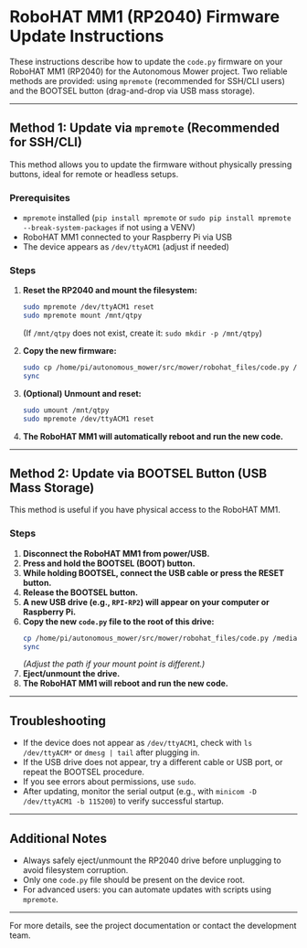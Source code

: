 # RoboHAT MM1 (RP2040) Firmware Update Instructions

These instructions describe how to update the `code.py` firmware on your RoboHAT MM1 (RP2040) for the Autonomous Mower project. Two reliable methods are provided: using `mpremote` (recommended for SSH/CLI users) and the BOOTSEL button (drag-and-drop via USB mass storage).

---

## Method 1: Update via `mpremote` (Recommended for SSH/CLI)

This method allows you to update the firmware without physically pressing buttons, ideal for remote or headless setups.

### Prerequisites
- `mpremote` installed (`pip install mpremote` or `sudo pip install mpremote --break-system-packages` if not using a VENV)
- RoboHAT MM1 connected to your Raspberry Pi via USB
- The device appears as `/dev/ttyACM1` (adjust if needed)

### Steps
1. **Reset the RP2040 and mount the filesystem:**
   ```bash
   sudo mpremote /dev/ttyACM1 reset
   sudo mpremote mount /mnt/qtpy
   ```
   (If `/mnt/qtpy` does not exist, create it: `sudo mkdir -p /mnt/qtpy`)

2. **Copy the new firmware:**
   ```bash
   sudo cp /home/pi/autonomous_mower/src/mower/robohat_files/code.py /mnt/qtpy/code.py
   sync
   ```

3. **(Optional) Unmount and reset:**
   ```bash
   sudo umount /mnt/qtpy
   sudo mpremote /dev/ttyACM1 reset
   ```

4. **The RoboHAT MM1 will automatically reboot and run the new code.**

---

## Method 2: Update via BOOTSEL Button (USB Mass Storage)

This method is useful if you have physical access to the RoboHAT MM1.

### Steps
1. **Disconnect the RoboHAT MM1 from power/USB.**
2. **Press and hold the BOOTSEL (BOOT) button.**
3. **While holding BOOTSEL, connect the USB cable or press the RESET button.**
4. **Release the BOOTSEL button.**
5. **A new USB drive (e.g., `RPI-RP2`) will appear on your computer or Raspberry Pi.**
6. **Copy the new `code.py` file to the root of this drive:**
   ```bash
   cp /home/pi/autonomous_mower/src/mower/robohat_files/code.py /media/pi/RPI-RP2/code.py
   sync
   ```
   *(Adjust the path if your mount point is different.)*
7. **Eject/unmount the drive.**
8. **The RoboHAT MM1 will reboot and run the new code.**

---

## Troubleshooting
- If the device does not appear as `/dev/ttyACM1`, check with `ls /dev/ttyACM*` or `dmesg | tail` after plugging in.
- If the USB drive does not appear, try a different cable or USB port, or repeat the BOOTSEL procedure.
- If you see errors about permissions, use `sudo`.
- After updating, monitor the serial output (e.g., with `minicom -D /dev/ttyACM1 -b 115200`) to verify successful startup.

---

## Additional Notes
- Always safely eject/unmount the RP2040 drive before unplugging to avoid filesystem corruption.
- Only one `code.py` file should be present on the device root.
- For advanced users: you can automate updates with scripts using `mpremote`.

---

For more details, see the project documentation or contact the development team.
